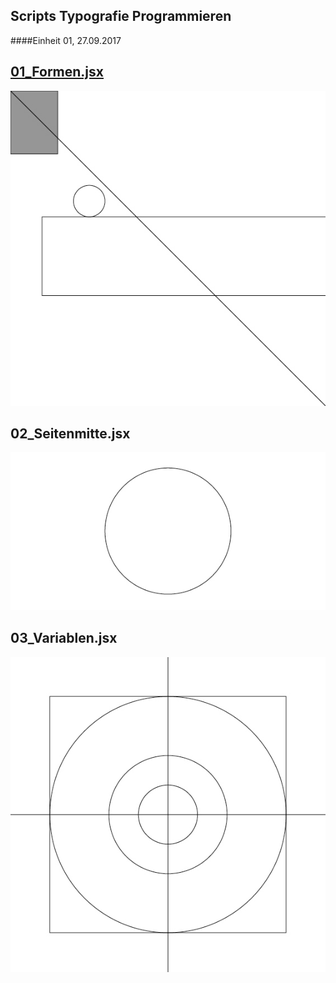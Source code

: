 ## Scripts Typografie Programmieren
####Einheit 01, 27.09.2017

## [01_Formen.jsx](/Kurs/01/01_Formen.jsx)
![01_Formen.jsx](/Material/Bilder/Kurs/2017/01/01_Formen.jpg)

## 02_Seitenmitte.jsx
![02_Seitenmitte.jsx](/Material/Bilder/Kurs/2017/01/02_Seitenmitte.jpg)

## 03_Variablen.jsx
![03_Variablen.jsx](/Material/Bilder/Kurs/2017/01/03_Variablen.jpg)